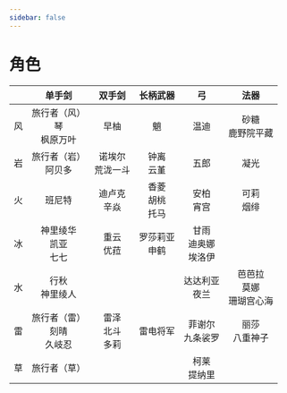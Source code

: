 ```yaml
---
sidebar: false
---
```


# 角色

|     |          单手剑          |       双手剑        |       长柄武器       |         弓          |          法器          |
|:---:|:---------------------:|:----------------:|:----------------:|:------------------:|:--------------------:|
|  风  | 旅行者（风）<br/>琴<br/>枫原万叶 |        早柚        |        魈         |         温迪         |     砂糖<br/>鹿野院平藏     |
|  岩  |    旅行者（岩）<br/>阿贝多     |   诺埃尔<br/>荒泷一斗   |    钟离<br/>云堇     |         五郎         |          凝光          |
|  火  |          班尼特          |    迪卢克<br/>辛焱    | 香菱<br/>胡桃<br/>托马 |     安柏<br/> 宵宫     |      可莉<br/>烟绯       |
|  冰  |  神里绫华<br/>凯亚<br/>七七   |    重云<br/>优菈     |   罗莎莉亚<br/>申鹤    | 甘雨<br/>迪奥娜<br/>埃洛伊 |                      |
|  水  |      行秋<br/>神里绫人      |                  |                  |    达达利亚<br/>夜兰     | 芭芭拉<br/>莫娜<br/>珊瑚宫心海 |
|  雷  | 旅行者（雷）<br/>刻晴<br/>久岐忍 | 雷泽<br/>北斗<br/>多莉 |       雷电将军       |    菲谢尔<br/>九条裟罗    |     丽莎<br/>八重神子      |
|  草  |        旅行者（草）         |                  |                  |     柯莱<br/>提纳里     |                      |
